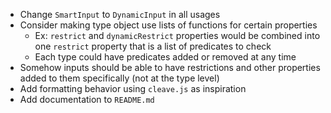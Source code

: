 - Change `SmartInput` to `DynamicInput` in all usages
- Consider making type object use lists of functions for certain properties
  - Ex: `restrict` and `dynamicRestrict` properties would be combined into one `restrict` property that is a list of predicates to check
  - Each type could have predicates added or removed at any time
- Somehow inputs should be able to have restrictions and other properties added to them specifically (not at the type level)
- Add formatting behavior using `cleave.js` as inspiration
- Add documentation to `README.md`
